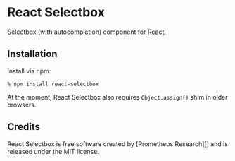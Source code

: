 # React Selectbox

Selectbox (with autocompletion) component for [React][].

## Installation

Install via npm:

    % npm install react-selectbox

At the moment, React Selectbox also requires `Object.assign()` shim in older
browsers.

## Credits

React Selectbox is free software created by [Prometheus Research][] and is
released under the MIT license.

[React]: http://facebook.github.io/react/
[Prometheus Research, LLC]: http://prometheusresearch.com
